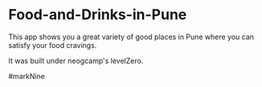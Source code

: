 # Food-and-Drinks-in-Pune

This app shows you a great variety of good places in Pune where you can satisfy your food cravings.

It was built under neogcamp's levelZero.

#markNine
